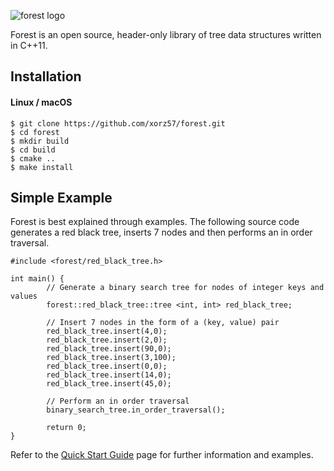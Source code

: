 ![forest logo](https://i.imgur.com/zl44kiK.jpg)

Forest is an open source, header-only library of tree data structures written in C++11.

## Installation

#### Linux / macOS
```
$ git clone https://github.com/xorz57/forest.git
$ cd forest
$ mkdir build
$ cd build
$ cmake ..
$ make install
```

## Simple Example

Forest is best explained through examples. The following source code generates a red black tree, inserts 7 nodes and then performs an in order traversal.

```
#include <forest/red_black_tree.h>

int main() {
        // Generate a binary search tree for nodes of integer keys and values
        forest::red_black_tree::tree <int, int> red_black_tree;

        // Insert 7 nodes in the form of a (key, value) pair
        red_black_tree.insert(4,0);
        red_black_tree.insert(2,0);
        red_black_tree.insert(90,0);
        red_black_tree.insert(3,100);
        red_black_tree.insert(0,0);
        red_black_tree.insert(14,0);
        red_black_tree.insert(45,0);

        // Perform an in order traversal
        binary_search_tree.in_order_traversal();

        return 0;
}
```

Refer to the [Quick Start Guide](https://github.com/xorz57/forest/wiki/Quick-Start-Guide) page for further information and examples.
